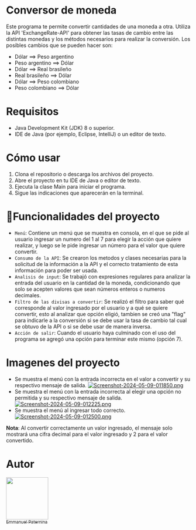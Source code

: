 # Conversor de moneda

Este programa te permite convertir cantidades de una moneda a otra. Utiliza la API 'ExchangeRate-API' para obtener las tasas de cambio entre las distintas monedas y los métodos necesarios para realizar la conversión. Los posibles cambios que se pueden hacer son:
- Dólar ==> Peso argentino
- Peso argentino ==> Dólar
- Dólar ==> Real brasileño
- Real brasileño ==> Dólar
- Dólar ==> Peso colombiano
- Peso colombiano ==> Dólar

# Requisitos
- Java Development Kit (JDK) 8 o superior.
- IDE de Java (por ejemplo, Eclipse, IntelliJ) o un editor de texto.

# Cómo usar
1. Clona el repositorio o descarga los archivos del proyecto.
2. Abre el proyecto en tu IDE de Java o editor de texto.
3. Ejecuta la clase Main para iniciar el programa.
5. Sigue las indicaciones que aparecerán en la terminal.

# :hammer:Funcionalidades del proyecto
- `Menú`: Contiene un menú que se muestra en consola, en el que se pide al usuario ingresar un numero del 1 al 7 para elegir la acción que quiere realizar, y luego se le pide ingresar un número para el valor que quiere convertir.
- `Consumo de la API`: Se crearon los metodos y clases necesarias para la solicitud de la información a la API y el correcto tratamiento de esta información para poder ser usada.
- `Analisis de input`: Se trabajó con expresiones regulares para analizar la entrada del usuario en la cantidad de la moneda, condicionando que solo se acepten valores que sean números enteros o numeros decimales.
- `Filtro de las divisas a convertir`: Se realizó el filtro para saber qué corresponde al valor ingresado por el usuario y a qué se quiere convertir, esto al analizar que opción eligió, tambien se creó una "flag" para indicarle a la conversión si se debe usar la tasa de cambio tal cual se obtuvo de la API o si se debe usar de manera inversa.
- `Acción de salir`: Cuando el usuario haya culminado con el uso del programa se agregó una opción para terminar este mismo (opción 7).

# Imagenes del proyecto
- Se muestra el menú con la entrada incorrecta en el valor a convertir y su respectivo mensaje de salida.
[![Screenshot-2024-05-09-011850.png](https://i.postimg.cc/x8RfTnMD/Screenshot-2024-05-09-011850.png)](https://postimg.cc/5QXdscsn)
- Se muestra el menú con la entrada incorrecta al elegir una opción no permitida y su respectivo mensaje de salida.
[![Screenshot-2024-05-09-012225.png](https://i.postimg.cc/g2RZm6jf/Screenshot-2024-05-09-012225.png)](https://postimg.cc/Yvr9x013)
- Se muestra el menú al ingresar todo correcto.
[![Screenshot-2024-05-09-012500.png](https://i.postimg.cc/rFGjMmmZ/Screenshot-2024-05-09-012500.png)](https://postimg.cc/mtDCST77)

**Nota**: Al convertir correctamente un valor ingresado, el mensaje solo mostrará una cifra decimal para el valor ingresado y 2 para el valor convertido.

# Autor
[<img src="https://avatars.githubusercontent.com/u/168949963?v=4" width=115><br><sub>Emmanuel Paternina</sub>](https://github.com/EmmanuelMPJ)
